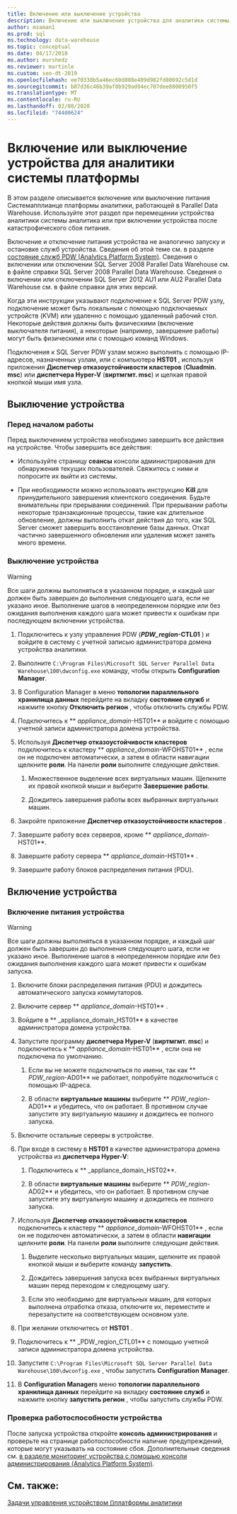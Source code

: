 ```yaml
---
title: Включение или выключение устройства
description: Включение или выключение устройства для аналитики системы платформы
author: mzaman1
ms.prod: sql
ms.technology: data-warehouse
ms.topic: conceptual
ms.date: 04/17/2018
ms.author: murshedz
ms.reviewer: martinle
ms.custom: seo-dt-2019
ms.openlocfilehash: ee70338b5a46ec60d808e489d982fd80692c5d1d
ms.sourcegitcommit: b87d36c46b39af8b929ad94ec707dee8800950f5
ms.translationtype: MT
ms.contentlocale: ru-RU
ms.lasthandoff: 02/08/2020
ms.locfileid: "74400624"
---
```

# <a name="power-the-appliance-on-or-off-for-analytics-platform-system"></a>Включение или выключение устройства для аналитики системы платформы
В этом разделе описывается включение или выключение питания Системапплианце платформы аналитики, работающей в Parallel Data Warehouse. Используйте этот раздел при перемещении устройства аналитики системы аналитика или при включении устройства после катастрофического сбоя питания.  
  
Включение и отключение питания устройства не аналогично запуску и остановке служб устройства. Сведения об этой теме см. в разделе [состояние служб PDW &#40;Analytics Platform System&#41;](pdw-services-status.md). Сведения о включении или отключении SQL Server 2008 Parallel Data Warehouse см. в файле справки SQL Server 2008 Parallel Data Warehouse. Сведения о включении или отключении SQL Server 2012 AU1 или AU2 Parallel Data Warehouse см. в файле справки для этих версий.  
  
Когда эти инструкции указывают подключение к SQL Server PDW узлу, подключение может быть локальным с помощью подключаемых устройств (KVM) или удаленно с помощью удаленный рабочий стол. Некоторые действия должны быть физическими (включение выключателя питания), а некоторые (например, завершение работы) могут быть физическими или с помощью команд Windows.  
  
Подключения к SQL Server PDW узлам можно выполнять с помощью IP-адресов, назначенных узлам, или с компьютера **HST01** , используя приложения **Диспетчер отказоустойчивости кластеров** (**Cluadmin. msc**) или **диспетчера Hyper-V** (**виртмгмт. msc**) и щелкая правой кнопкой мыши имя узла.  
  
## <a name="PowerOff"></a>Выключение устройства  
  
### <a name="before-you-begin"></a>Перед началом работы  
Перед выключением устройства необходимо завершить все действия на устройстве. Чтобы завершить все действия:  
  
-   Используйте страницу **сеансы** консоли администрирования для обнаружения текущих пользователей. Свяжитесь с ними и попросите их выйти из системы.  
  
-   При необходимости можно использовать инструкцию **Kill** для принудительного завершения клиентского соединения. Будьте внимательны при прерывании соединений. При прерывании работы некоторые транзакционные процессы, такие как длительное обновление, должны выполнить откат действия до того, как SQL Server сможет завершить восстановление базы данных. Откат частично завершенного обновления или удаления может занять много времени.  
  
### <a name="to-power-off-the-appliance"></a>Выключение устройства  
  
> [!WARNING]  
> Все шаги должны выполняться в указанном порядке, и каждый шаг должен быть завершен до выполнения следующего шага, если не указано иное. Выполнение шагов в неопределенном порядке или без ожидания выполнения каждого шага может привести к ошибкам при последующем включении устройства.  
  
1.  Подключитесь к узлу управления PDW (**_PDW_region_-CTL01** ) и войдите в систему с учетной записью администратора домена устройства аналитики.  
  
2.  Выполните `C:\Program Files\Microsoft SQL Server Parallel Data Warehouse\100\dwconfig.exe` команду, чтобы открыть **Configuration Manager**.  
  
3.  В Configuration Manager в меню **топологии параллельного хранилища данных** перейдите на вкладку **состояние служб** и нажмите кнопку **Отключить регион** , чтобы отключить службы PDW.   
  
4.  Подключитесь к ** _appliance_domain_-HST01** и войдите с помощью учетной записи администратора домена устройства.  
  
5.  Используя **Диспетчер отказоустойчивости кластеров** подключитесь к кластеру ** _appliance_domain_-WFOHST01** , если он не подключен автоматически, а затем в области навигации щелкните **роли**. На панели **роли** выполните следующие действия.  
  
    1.  Множественное выделение всех виртуальных машин. Щелкните их правой кнопкой мыши и выберите **Завершение работы**.  
  
    2.  Дождитесь завершения работы всех выбранных виртуальных машин.  
  
6.  Закройте приложение **Диспетчер отказоустойчивости кластеров** .  
  
7. Завершите работу всех серверов, кроме ** _appliance_domain_-HST01**.  
  
8. Завершите работу сервера ** _appliance_domain_-HST01** .  
  
9. Завершите работу блоков распределения питания (PDU).  
  
## <a name="PowerOn"></a>Включение устройства  
  
### <a name="to-power-on-the-appliance"></a>Включение питания устройства  
  
> [!WARNING]  
> Все шаги должны выполняться в указанном порядке, и каждый шаг должен быть завершен до выполнения следующего шага, если не указано иное. Выполнение шагов в неопределенном порядке или без ожидания выполнения каждого шага может привести к ошибкам запуска.  
  
1.  Включите блоки распределения питания (PDU) и дождитесь автоматического запуска коммутаторов.  
  
2.  Включите сервер ** _appliance_domain_-HST01** .  
  
3.  Войдите в ** _appliance_domain_HST01** в качестве администратора домена устройства.  
  
4.  Запустите программу **диспетчера Hyper-V** (**виртмгмт. msc**) и подключитесь к ** _appliance_domain_-HST01** , если она не подключена по умолчанию.  
  
    1.  Если вы не можете подключиться по имени, так как ** _PDW_region_-AD01** не работает, попробуйте подключиться с помощью IP-адреса.  
  
    2.  В области **виртуальные машины** выберите ** _PDW_region_-AD01** и убедитесь, что он работает. В противном случае запустите эту виртуальную машину и дождитесь ее полного запуска.  
  
5.  Включите остальные серверы в устройстве.  
  
6.  При входе в систему в **HST01** в качестве администратора домена устройства из **диспетчера Hyper-V**:  
  
    1.  Подключитесь к ** _appliance_domain_HST02**.  
  
    2.  В области **виртуальные машины** выберите ** _PDW_region_-AD02** и убедитесь, что он работает.  В противном случае запустите эту виртуальную машину и дождитесь ее полного запуска.  
  
7.  Используя **Диспетчер отказоустойчивости кластеров** подключитесь к кластеру ** _appliance_domain_-WFOHST01** , если он не подключен автоматически, а затем в области **навигации** щелкните **роли**. На панели **роли** выполните следующие действия.  
  
    1.  Выделите несколько виртуальных машин, щелкните их правой кнопкой мыши и выберите команду **запустить**.  
  
    2.  Дождитесь завершения запуска всех выбранных виртуальных машин перед переходом к следующему шагу.  
  
    3.  Если это необходимо для виртуальных машин, для которых выполнена отработка отказа, отключите их, переместите и перезапустите на соответствующем основном узле.  
  
8. При желании отключитесь от **HST01** .  
  
9. Подключитесь к ** _PDW_region_CTL01** с помощью учетной записи администратора домена устройства.  
  
10. Запустите `C:\Program Files\Microsoft SQL Server Parallel Data Warehouse\100\dwconfig.exe` , чтобы запустить **Configuration Manager**.  
  
11. В **Configuration Manager**в меню **топологии параллельного хранилища данных** перейдите на вкладку **состояние служб** и нажмите кнопку **запустить регион** , чтобы запустить службы PDW.  
  
### <a name="to-verify-the-appliance-health"></a>Проверка работоспособности устройства  
После запуска устройства откройте **консоль администрирования** и проверьте на странице работоспособности наличие предупреждений, которые могут указывать на состояние сбоя. Дополнительные сведения см. [в разделе мониторинг устройства с помощью консоли администрирования &#40;Analytics Platform System&#41;](monitor-the-appliance-by-using-the-admin-console.md).  
  
## <a name="see-also"></a>См. также:  
[Задачи управления устройством &#40;&#41;платформы аналитики](appliance-management-tasks.md)  
  
